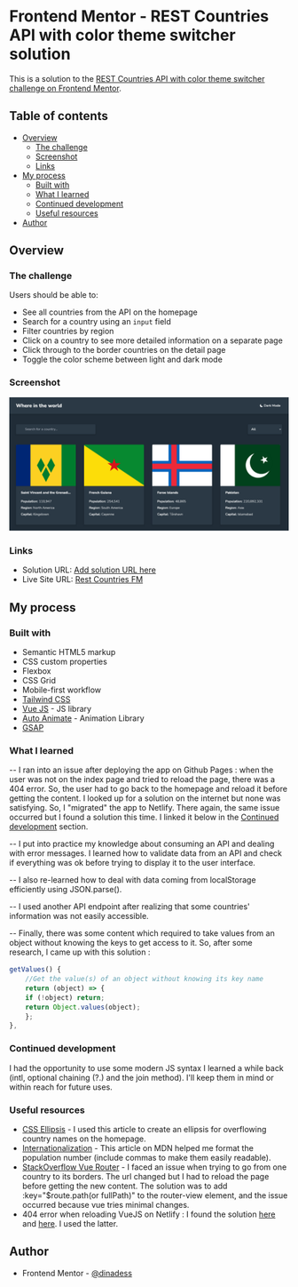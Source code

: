 # Frontend Mentor - REST Countries API with color theme switcher solution

This is a solution to the [REST Countries API with color theme switcher challenge on Frontend Mentor](https://www.frontendmentor.io/challenges/rest-countries-api-with-color-theme-switcher-5cacc469fec04111f7b848ca).

## Table of contents

- [Overview](#overview)
  - [The challenge](#the-challenge)
  - [Screenshot](#screenshot)
  - [Links](#links)
- [My process](#my-process)
  - [Built with](#built-with)
  - [What I learned](#what-i-learned)
  - [Continued development](#continued-development)
  - [Useful resources](#useful-resources)
- [Author](#author)

## Overview

### The challenge

Users should be able to:

- See all countries from the API on the homepage
- Search for a country using an `input` field
- Filter countries by region
- Click on a country to see more detailed information on a separate page
- Click through to the border countries on the detail page
- Toggle the color scheme between light and dark mode

### Screenshot

![A dark mode screenshot of the homepage](./public/screenshot.png)

### Links

- Solution URL: [Add solution URL here](https://your-solution-url.com)
- Live Site URL: [Rest Countries FM](https://rest-countries-dina.netlify.app/)

## My process

### Built with

- Semantic HTML5 markup
- CSS custom properties
- Flexbox
- CSS Grid
- Mobile-first workflow
- [Tailwind CSS](https://tailwindcss.com)
- [Vue JS](https://vuejs.org/) - JS library
- [Auto Animate](auto-animate.formkit.com/) - Animation Library
- [GSAP](greensock.com/)

### What I learned

-- I ran into an issue after deploying the app on Github Pages : when the user was not on the index page and tried to reload the page, there was a 404 error. So, the user had to go back to the homepage and reload it before getting the content. I looked up for a solution on the internet but none was satisfying. So, I "migrated" the app to Netlify. There again, the same issue occurred but I found a solution this time. I linked it below in the [Continued development](#continued-development) section.

-- I put into practice my knowledge about consuming an API and dealing with error messages. I learned how to validate data from an API and check if everything was ok before trying to display it to the user interface.

-- I also re-learned how to deal with data coming from localStorage efficiently using JSON.parse().

-- I used another API endpoint after realizing that some countries' information was not easily accessible.

-- Finally, there was some content which required to take values from an object without knowing the keys to get access to it. So, after some research, I came up with this solution :

```js
getValues() {
    //Get the value(s) of an object without knowing its key name
    return (object) => {
    if (!object) return;
    return Object.values(object);
    };
},
```

### Continued development

I had the opportunity to use some modern JS syntax I learned a while back (intl, optional chaining (?.) and the join method). I'll keep them in mind or within reach for future uses.

### Useful resources

- [CSS Ellipsis](https://codefrontend.com/css-ellipsis/) - I used this article to create an ellipsis for overflowing country names on the homepage.
- [Internationalization](https://developer.mozilla.org/en-US/docs/Web/JavaScript/Reference/Global_Objects/Intl/NumberFormat) - This article on MDN helped me format the population number (include commas to make them easily readable).
- [StackOverflow Vue Router](https://stackoverflow.com/questions/59088216/vue-router-link-changes-url-but-does-not-change-router-view-component) - I faced an issue when trying to go from one country to its borders. The url changed but I had to reload the page before getting the new content. The solution was to add :key="$route.path(or fullPath)" to the router-view element, and the issue occurred because vue tries minimal changes.
- 404 error when reloading VueJS on Netlify : I found the solution [here](https://medium.com/@ishoshot/page-not-found-on-reload-vuejs-netlify-c71716e97e6) and [here](https://antonioufano.com/articles/fix-404-errors-with-vuejs-apps-on-netlify/). I used the latter.

## Author

- Frontend Mentor - [@dinadess](https://www.frontendmentor.io/profile/dinadess)
